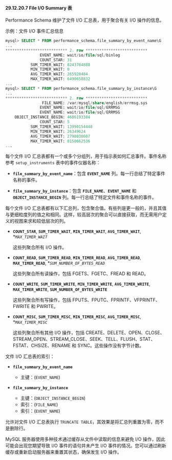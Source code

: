  

#### 29.12.20.7 File I/O Summary 表

Performance Schema 维护了文件 I/O 汇总表，用于聚合有关 I/O 操作的信息。

示例：文件 I/O 事件汇总信息

```sql
mysql> SELECT * FROM performance_schema.file_summary_by_event_name\G
...
*************************** 2. row ***************************
               EVENT_NAME: wait/io/file/sql/binlog
               COUNT_STAR: 31
           SUM_TIMER_WAIT: 8243784888
           MIN_TIMER_WAIT: 0
           AVG_TIMER_WAIT: 265928484
           MAX_TIMER_WAIT: 6490658832
...
mysql> SELECT * FROM performance_schema.file_summary_by_instance\G
...
*************************** 2. row ***************************
                FILE_NAME: /var/mysql/share/english/errmsg.sys
               EVENT_NAME: wait/io/file/sql/ERRMSG
               EVENT_NAME: wait/io/file/sql/ERRMSG
    OBJECT_INSTANCE_BEGIN: 4686193384
               COUNT_STAR: 5
           SUM_TIMER_WAIT: 13990154448
           MIN_TIMER_WAIT: 26349624
           AVG_TIMER_WAIT: 2798030607
           MAX_TIMER_WAIT: 8150662536
...
```



每个文件 I/O 汇总表都有一个或多个分组列，用于指示表如何汇总事件。事件名称参考 `setup_instruments` 表中的事件仪器名称：

- **`file_summary_by_event_name`**：包含 **`EVENT_NAME`** 列。每一行总结了特定事件名称的事件。
  
- **`file_summary_by_instance`**：包含 **`FILE_NAME`**、**`EVENT_NAME`** 和 **`OBJECT_INSTANCE_BEGIN`** 列。每一行总结了特定文件和事件名称的事件。

每个文件 I/O 汇总表都有以下汇总列，包含聚合值。有些列是更一般的，并且其值与更细粒度列的值之和相同。这样，较高层次的聚合可以直接获取，而无需用户定义的视图来求和较低层次的列。

- **`COUNT_STAR`**, **`SUM_TIMER_WAIT`**, **`MIN_TIMER_WAIT`**, **`AVG_TIMER_WAIT`**, **`MAX_TIMER_WAIT`*
  
  这些列聚合所有 I/O 操作。
  
- **`COUNT_READ`**, **`SUM_TIMER_READ`**, **`MIN_TIMER_READ`**, **`AVG_TIMER_READ`**, **`MAX_TIMER_READ`**, **`SUM_NUMBER_OF_BYTES_READ`*
  
  这些列聚合所有读操作，包括 FGETS、FGETC、FREAD 和 READ。
  
- **`COUNT_WRITE`**, **`SUM_TIMER_WRITE`**, **`MIN_TIMER_WRITE`**, **`AVG_TIMER_WRITE`**, **`MAX_TIMER_WRITE`**, **`SUM_NUMBER_OF_BYTES_WRITE`**
  
  这些列聚合所有写操作，包括 FPUTS、FPUTC、FPRINTF、VFPRINTF、FWRITE 和 PWRITE。
  
- **`COUNT_MISC`**, **`SUM_TIMER_MISC`**, **`MIN_TIMER_MISC`**, **`AVG_TIMER_MISC`**, **`MAX_TIMER_MISC`*

  这些列聚合所有其他 I/O 操作，包括 CREATE、DELETE、OPEN、CLOSE、STREAM_OPEN、STREAM_CLOSE、SEEK、TELL、FLUSH、STAT、FSTAT、CHSIZE、RENAME 和 SYNC。这些操作没有字节计数。

文件 I/O 汇总表的索引：

- **`file_summary_by_event_name`**
  - 主键：(`EVENT_NAME`)

- **`file_summary_by_instance`** 
  - 主键：(`OBJECT_INSTANCE_BEGIN`) 
  - 索引：(`FILE_NAME`)
  - 索引：(`EVENT_NAME`)


允许对文件 I/O 汇总表执行 `TRUNCATE TABLE`，其效果是将汇总列重置为零，而不是删除行。

MySQL 服务器使用多种技术通过缓存从文件中读取的信息来避免 I/O 操作，因此可能会出现您期望导致 I/O 事件的语句并未产生 I/O 事件的情况。您可以通过刷新缓存或重新启动服务器来重置其状态，确保发生 I/O 操作。
